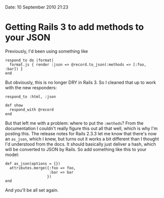 Date: 10 September 2010 21:23

# Getting Rails 3 to add methods to your JSON

Previously, I'd been using something like

    respond_to do |format|
      format.js { render :json => @record.to_json(:methods => [:foo, :bar]) }
    end

But obviously, this is no longer DRY in Rails 3. So I cleaned that up to work
with the new responders:

    respond_to :html, :json

    def show
      respond_with @record
    end

But that left me with a problem: where to put the `:methods`? From the
documentation I couldn't really figure this out all that well, which is why I'm
posting this. The release notes for Rails 2.3.3 let me know that there's now an
`as_json`, which I knew, but turns out it works a bit different than I thought
I'd understood from the docs. It should basically just deliver a hash, which
will be converted to JSON by Rails. So add something like this to your model:

    def as_json(options = {})
      attributes.merge({:foo => foo,
                        :bar => bar
                       })
    end

And you'll be all set again.